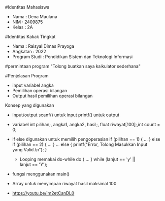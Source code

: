 #Identitas Mahasiswa 
- Nama : Dena Maulana
- NIM : 2409875
- Kelas : 2A

#Identitas Kakak Tingkat
- Nama : Raisyal Dimas Prayoga
- Angkatan : 2022
- Program Studi : Pendidikan Sistem dan Teknologi Informasi

#permintaan program 
"Tolong buatkan saya kalkulator sederhana"

#Penjelasan Program 
- input variabel angka
- Pemilihan operasi bilangan
- Output hasil pemilihan operasi bilangan

Konsep yang digunakan 
- input/output scanf() untuk input printf() untuk output
- variabel int pilihan;, angka1, angka2, hasil;, float riwayat[100];,int count = 0;
- if else digunakan untuk memilih pengoperasian if (pilihan == 1) { ... }
else if (pilihan == 2) { ... }
...
else {
   printf("Error, Tolong Masukkan Input yang Valid.\n");
}
  - Looping memakai do-while do {
    ...
} while (lanjut == 'y' || lanjut == 'Y');
- fungsi menggunakan main()
- Array untuk menyimpan riwayat hasil maksimal 100

- https://youtu.be/im2etCanDL0
